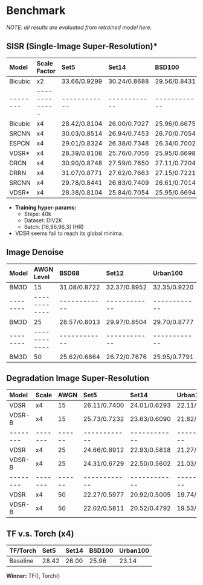 # Benchmark
_NOTE: all results are evaluated from retrained model here._

## SISR (Single-Image Super-Resolution)*

|Model   |Scale Factor | Set5       | Set14      | BSD100     | Urban100   | Framework |
|:-------|:------------|:-----------|:-----------|:-----------|:-----------|:----------|
|Bicubic |     x2      |33.66/0.9299|30.24/0.8688|29.56/0.8431|26.88/0.8403|-|
|--------|-------------|------------|------------|------------|------------|-----------|
|Bicubic |     x4      |28.42/0.8104|26.00/0.7027|25.96/0.6675|23.14/0.6577|-|
|SRCNN   |     x4      |30.03/0.8514|26.94/0.7453|26.70/0.7054|24.08/0.7048|PyTorch    |
|ESPCN   |     x4      |29.01/0.8324|26.38/0.7348|26.34/0.7002|23.62/0.6872|PyTorch    |
|VDSR*   |     x4      |28.39/0.8108|25.76/0.7056|25.95/0.6698|23.12/0.6591|PyTorch    |
|DRCN    |     x4      |30.90/0.8748|27.59/0.7650|27.11/0.7204|    -/-     |PyTorch    |
|DRRN    |     x4      |31.07/0.8771|27.62/0.7663|27.15/0.7221|24.94/0.7438|PyTorch    |
|SRCNN   |     x4      |29.78/0.8441|26.83/0.7409|26.61/0.7014|23.94/0.6984|Tensorflow |
|VDSR*   |     x4      |28.38/0.8104|25.84/0.7054|25.95/0.6694|23.12/0.6590|Tensorflow |

* **Training hyper-params:**
   - Steps: 40k
   - Dataset: DIV2K
   - Batch: [16,96,96,3] (HR)
* VDSR seems fail to reach its global minima.

## Image Denoise
|Model   | AWGN Level | BSD68      | Set12      | Urban100   |
|:-------|:-----------|:-----------|:-----------|:-----------|
|BM3D    |     15     |31.08/0.8722|32.37/0.8952|32.35/0.9220|
|--------|------------|------------|------------|------------|
|BM3D    |     25     |28.57/0.8013|29.97/0.8504|29.70/0.8777|
|--------|------------|------------|------------|------------|
|BM3D    |     50     |25.62/0.6864|26.72/0.7676|25.95/0.7791|

## Degradation Image Super-Resolution
|Model   | Scale | AWGN | Set5       | Set14      | Urban100   | BSD100     |
|:-------|:------|:-----|:-----------|:-----------|:-----------|:-----------|
|VDSR    |  x4   | 15   |26.11/0.7400|24.01/0.6293|22.11/0.6365|24.23/0.6037|
|VDSR-B  |  x4   | 15   |25.73/0.7232|23.63/0.6090|21.82/0.6196|24.03/0.5915|
|--------|-------|------|------------|------------|------------|------------|
|VDSR    |  x4   | 25   |24.66/0.6912|22.93/0.5818|21.27/0.5915|23.35/0.5611|
|VDSR-B  |  x4   | 25   |24.31/0.6729|22.50/0.5602|21.03/0.5742|23.13/0.5485|
|--------|-------|------|------------|------------|------------|------------|
|VDSR    |  x4   | 50   |22.27/0.5977|20.92/0.5005|19.74/0.5049|21.73/0.4907|
|VDSR-B  |  x4   | 50   |22.02/0.5811|20.52/0.4792|19.53/0.4862|21.53/0.4783|


## TF v.s. Torch (x4)
|TF/Torch | Set5       | Set14      | BSD100     | Urban100   |
|:--------|:-----------|:-----------|:-----------|:-----------|
|Baseline |28.42       |26.00       |25.96       |23.14       |

**Winner:** TF(), Torch()
